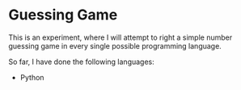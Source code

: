# Guessing Game
This is an experiment, where I will attempt to right a simple number guessing game in every single possible programming language.

So far, I have done the following languages:
- Python
